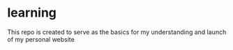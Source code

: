 # learning
This repo is created to serve as the basics for my understanding and launch of my personal website

